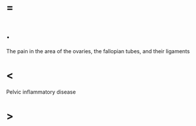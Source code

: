 # =

# .

The pain in the area of the ovaries, the fallopian tubes, and their ligaments

# <

Pelvic inflammatory disease

# >
